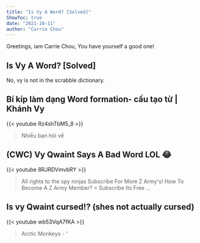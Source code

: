 ```yaml
---
title: "Is Vy A Word? [Solved]"
ShowToc: true 
date: "2021-10-11"
author: "Carrie Chou" 
---
```


Greetings, iam Carrie Chou, You have yourself a good one!
## Is Vy A Word? [Solved]
No, vy is not in the scrabble dictionary.

## Bí kíp làm dạng Word formation- cấu tạo từ | Khánh Vy
{{< youtube Rz4shTbM5_8 >}}
>Nhiều bạn hỏi về 

## (CWC) Vy Qwaint Says A Bad Word LOL 😂
{{< youtube 8RJRDVmvbRY >}}
>All rights to the spy ninjas Subscribe For More Z Army's! How To Become A Z Army Member? = Subscribe Its Free ...

## Is  vy Qwaint cursed!?                                     (shes not actually cursed)
{{< youtube wb53VqA7fKA >}}
>Arctic Monkeys - '

